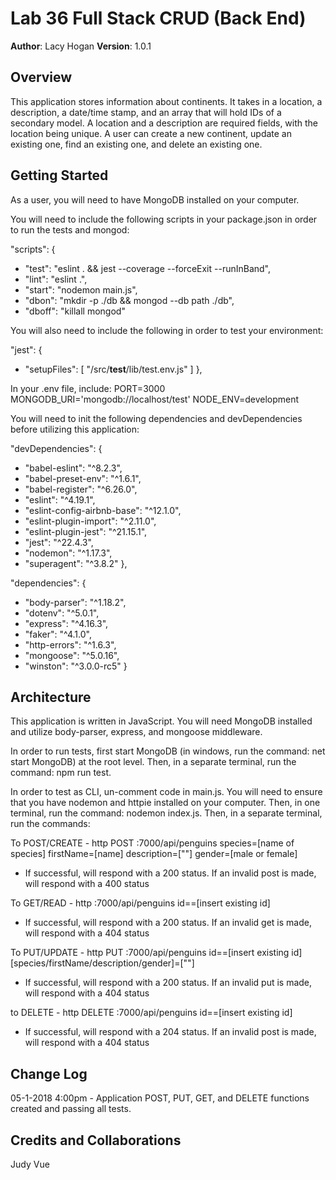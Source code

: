 # Lab 36 Full Stack CRUD (Back End)
**Author**: Lacy Hogan
**Version**: 1.0.1

## Overview
This application stores information about continents. It takes in a location, a description, a date/time stamp, and an array that will hold IDs of a secondary model. A location and a description are required fields, with the location being unique. A user can create a new continent, update an existing one, find an existing one, and delete an existing one.

## Getting Started
As a user, you will need to have MongoDB installed on your computer. 

You will need to include the following scripts in your package.json in order to run the tests and mongod:

 "scripts": {
  -  "test": "eslint . && jest --coverage --forceExit --runInBand",
  -  "lint": "eslint .",
  -  "start": "nodemon main.js",
  -  "dbon": "mkdir -p ./db && mongod --db path ./db",
  -  "dboff": "killall mongod"

You will also need to include the following in order to test your environment:

  "jest": {
  -  "setupFiles": [
      "<rootDir>/src/__test__/lib/test.env.js"
    ]
  },

In your .env file, include:
  PORT=3000
  MONGODB_URI='mongodb://localhost/test'
  NODE_ENV=development

You will need to init the following dependencies and devDependencies before utilizing this application:

  "devDependencies": {
  - "babel-eslint": "^8.2.3",
  -  "babel-preset-env": "^1.6.1",
  - "babel-register": "^6.26.0",
  -  "eslint": "^4.19.1",
  -  "eslint-config-airbnb-base": "^12.1.0",
  -  "eslint-plugin-import": "^2.11.0",
  -  "eslint-plugin-jest": "^21.15.1",
  -  "jest": "^22.4.3",
  -  "nodemon": "^1.17.3",
  -  "superagent": "^3.8.2"
  },

  "dependencies": {
  -  "body-parser": "^1.18.2",
  -  "dotenv": "^5.0.1",
  -  "express": "^4.16.3",
  -  "faker": "^4.1.0",
  -  "http-errors": "^1.6.3",
  -  "mongoose": "^5.0.16",
  -  "winston": "^3.0.0-rc5"
  }

## Architecture
This application is written in JavaScript. You will need MongoDB installed and utilize body-parser, express, and mongoose middleware. 

In order to run tests, first start MongoDB (in windows, run the command: net start MongoDB) at the root level. Then, in a separate terminal, run the command: npm run test.

In order to test as CLI, un-comment code in main.js. You will need to ensure that you have nodemon and httpie installed on your computer. Then, in one terminal, run the command: nodemon index.js. Then, in a separate terminal, run the commands:

To POST/CREATE - http POST :7000/api/penguins species=[name of species] firstName=[name] description=[""] gender=[male or female]

- If successful, will respond with a 200 status. If an invalid post is made, will respond with a 400 status

To GET/READ - http :7000/api/penguins id==[insert existing id]

- If successful, will respond with a 200 status. If an invalid get is made, will respond with a 404 status

To PUT/UPDATE - http PUT :7000/api/penguins id==[insert existing id] [species/firstName/description/gender]=[""]

- If successful, will respond with a 200 status. If an invalid put is made, will respond with a 404 status

to DELETE - http DELETE :7000/api/penguins id==[insert existing id]

- If successful, will respond with a 204 status. If an invalid post is made, will respond with a 404 status

## Change Log
05-1-2018 4:00pm - Application POST, PUT, GET, and DELETE functions created and passing all tests.

## Credits and Collaborations
Judy Vue